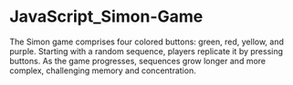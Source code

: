 # JavaScript_Simon-Game
The Simon game comprises four colored buttons: green, red, yellow, and purple. Starting with a random sequence, players replicate it by pressing buttons. As the game progresses, sequences grow longer and more complex, challenging memory and concentration.
